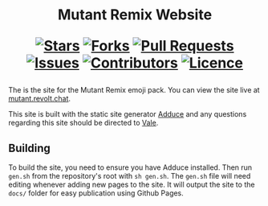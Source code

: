 <h1 align="center">
  Mutant Remix Website
  
  [![Stars](https://img.shields.io/github/stars/mutant-remix/website?style=flat-square&logoColor=white)](https://github.com/mutant-remix/website/stargazers)
  [![Forks](https://img.shields.io/github/forks/mutant-remix/website?style=flat-square&logoColor=white)](https://github.com/mutant-remix/website/network/members)
  [![Pull Requests](https://img.shields.io/github/issues-pr/mutant-remix/website?style=flat-square&logoColor=white)](https://github.com/mutant-remix/website/pulls)
  [![Issues](https://img.shields.io/github/issues/mutant-remix/website?style=flat-square&logoColor=white)](https://github.com/mutant-remix/website/issues)
  [![Contributors](https://img.shields.io/github/contributors/mutant-remix/website?style=flat-square&logoColor=white)](https://github.com/mutant-remix/website/graphs/contributors)
  [![Licence](https://img.shields.io/github/license/mutant-remix/website?style=flat-square&logoColor=white)](https://github.com/mutant-remix/website/blob/main/LICENCE)
</h1>

The is the site for the Mutant Remix emoji pack. You can view the site live at [mutant.revolt.chat](https://mutant.revolt.chat).

This site is built with the static site generator [Adduce](https://adduce.vale.rocks) and any questions regarding this site should be directed to [Vale](https://vale.rocks/contact).

## Building

To build the site, you need to ensure you have Adduce installed. Then run `gen.sh` from the repository's root with `sh gen.sh`. The `gen.sh` file will need editing whenever adding new pages to the site. It will output the site to the `docs/` folder for easy publication using Github Pages.
